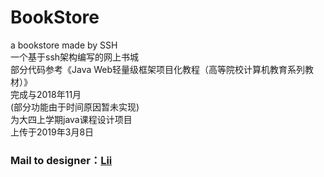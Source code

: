 # BookStore
a bookstore made by SSH<br>
一个基于ssh架构编写的网上书城<br>
部分代码参考《Java Web轻量级框架项目化教程（高等院校计算机教育系列教材）》<br>
完成与2018年11月<br>
<span style="text-decoration:'line-through'">(部分功能由于时间原因暂未实现)</span><br>
为大四上学期java课程设计项目<br>
上传于2019年3月8日<br>
<h3>Mail to designer：<a href="mailto:847233149@qq.com">Lii</a></h3>

